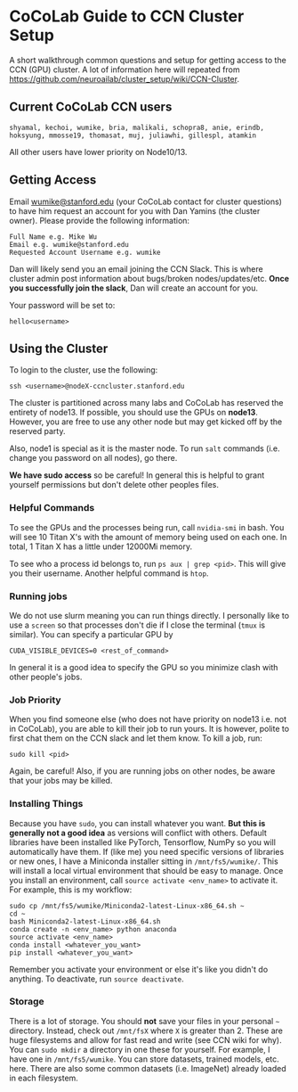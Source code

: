 # CoCoLab Guide to CCN Cluster Setup

A short walkthrough common questions and setup for getting access to the CCN (GPU) cluster. A lot of information here will repeated from https://github.com/neuroailab/cluster_setup/wiki/CCN-Cluster.

## Current CoCoLab CCN users

```
shyamal, kechoi, wumike, bria, malikali, schopra8, anie, erindb, hoksyung, mmosse19, thomasat, muj, juliawhi, gillespl, atamkin
```

All other users have lower priority on Node10/13.

## Getting Access

Email wumike@stanford.edu (your CoCoLab contact for cluster questions) to have him request an account for you with Dan Yamins (the cluster owner). Please provide the following information:

```
Full Name e.g. Mike Wu
Email e.g. wumike@stanford.edu
Requested Account Username e.g. wumike
```

Dan will likely send you an email joining the CCN Slack. This is where cluster admin post information about bugs/broken nodes/updates/etc. **Once you successfully join the slack**, Dan will create an account for you.

Your password will be set to:

```
hello<username>
```

## Using the Cluster

To login to the cluster, use the following:

```
ssh <username>@nodeX-ccncluster.stanford.edu
```

The cluster is partitioned across many labs and CoCoLab has reserved the entirety of node13. If possible, you should use the GPUs on **node13**. However, you are free to use any other node but may get kicked off by the reserved party.

Also, node1 is special as it is the master node. To run `salt` commands (i.e. change you password on all nodes), go there.

**We have sudo access** so be careful! In general this is helpful to grant yourself permissions but don't delete other peoples files.

### Helpful Commands

To see the GPUs and the processes being run, call `nvidia-smi` in bash. You will see 10 Titan X's with the amount of memory being used on each one. In total, 1 Titan X has a little under 12000Mi memory.

To see who a process id belongs to, run `ps aux | grep <pid>`. This will give you their username. Another helpful command is `htop`.

### Running jobs

We do not use slurm meaning you can run things directly. I personally like to use a `screen` so that processes don't die if I close the terminal (`tmux` is similar). You can specify a particular GPU by

```
CUDA_VISIBLE_DEVICES=0 <rest_of_command>
```

In general it is a good idea to specify the GPU so you minimize clash with other people's jobs.

### Job Priority

When you find someone else (who does not have priority on node13 i.e. not in CoCoLab), you are able to kill their job to run yours. It is however, polite to first chat them on the CCN slack and let them know. To kill a job, run:

```
sudo kill <pid>
```

Again, be careful! Also, if you are running jobs on other nodes, be aware that your jobs may be killed.


### Installing Things

Because you have `sudo`, you can install whatever you want. **But this is generally not a good idea** as versions will conflict with others. Default libraries have been installed like PyTorch, Tensorflow, NumPy so you will automatically have them. If (like me) you need specific versions of libraries or new ones, I have a Miniconda installer sitting in `/mnt/fs5/wumike/`. This will install a local virtual environment that should be easy to manage. Once you install an environment, call `source activate <env_name>` to activate it. For example, this is my workflow:

```
sudo cp /mnt/fs5/wumike/Miniconda2-latest-Linux-x86_64.sh ~
cd ~
bash Miniconda2-latest-Linux-x86_64.sh
conda create -n <env_name> python anaconda
source activate <env_name>
conda install <whatever_you_want>
pip install <whatever_you_want>
```

Remember you activate your environment or else it's like you didn't do anything. To deactivate, run `source deactivate`.

### Storage

There is a lot of storage. You should **not** save your files in your personal `~` directory. Instead, check out `/mnt/fsX` where `X` is greater than 2. These are huge filesystems and allow for fast read and write (see CCN wiki for why). You can `sudo mkdir` a directory in one these for yourself. For example, I have one in `/mnt/fs5/wumike`. You can store datasets, trained models, etc. here. There are also some common datasets (i.e. ImageNet) already loaded in each filesystem.


